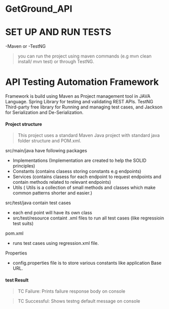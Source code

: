 # GetGround_API


# SET UP AND RUN TESTS
-Maven or -TestNG
> you can run the project using maven commands (e.g mvn clean install/ mvn test) or through TestNG.




# API Testing Automation Framework
Framework is build using Maven as Project management tool in JAVA Language. Spring Library for testing and validating REST APIs. TestNG Third-party free library for Running and managing test cases, and Jackson for Serialization and De-Serialization.
      
#### Project structure
> This project uses a standard Maven Java project with standard java folder structure and POM.xml.

   src/main/java have following packages
 - Implementations (Implementation are created to help the SOLID principles)
 - Constants (contains clasess storing constants e.g endpoints)
 - Services (contains clasess for each endpoint to request endpoints and contain methods related to relevant endpoints)
 - Utils ( Utils is a collection of small  methods and classes which make common patterns shorter and easier.)
 
  src/test/java contain test cases
  - each end point will have its own class
  - src/test/resource containt .xml files to run all test cases (like regressioin test suits)
  
  pom.xml
  - runs test cases using regression.xml file.
  
  Properties<a name="properties"></a>
 - config.properties file is to store various constants like application Base URL.
 
 


#### test Result<a name="reports"></a>
> TC Failure: Prints failure response body on console

> TC Successful: Shows testng default message on console

